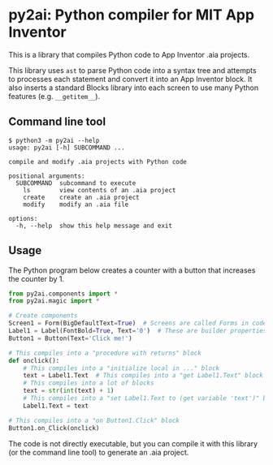 # py2ai: Python compiler for MIT App Inventor
This is a library that compiles Python code to App Inventor .aia projects.

This library uses `ast` to parse Python code into a syntax tree and attempts to processes each statement and convert it into an App Inventor block. It also inserts a standard Blocks library into each screen to use many Python features (e.g. `__getitem__`).

## Command line tool
```
$ python3 -m py2ai --help
usage: py2ai [-h] SUBCOMMAND ...

compile and modify .aia projects with Python code

positional arguments:
  SUBCOMMAND  subcommand to execute
    ls        view contents of an .aia project
    create    create an .aia project
    modify    modify an .aia file

options:
  -h, --help  show this help message and exit
```

## Usage
The Python program below creates a counter with a button that increases the counter by 1.

```python
from py2ai.components import *
from py2ai.magic import *

# Create components
Screen1 = Form(BigDefaultText=True)  # Screens are called Forms in code
Label1 = Label(FontBold=True, Text='0')  # These are builder properties
Button1 = Button(Text='Click me!')

# This compiles into a "procedure with returns" block
def onclick():
    # This compiles into a "initialize local in ..." block
    text = Label1.Text  # This compiles into a "get Label1.Text" block
    # This compiles into a lot of blocks
    text = str(int(text) + 1)
    # This compiles into a "set Label1.Text to (get variable 'text')" block
    Label1.Text = text

# This compiles into a "on Button1.Click" block
Button1.on_Click(onclick)
```

The code is not directly executable, but you can compile it with this library (or the command line tool) to generate an .aia project.
